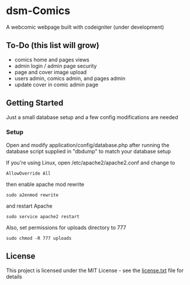 # dsm-Comics
A webcomic webpage built with codeigniter (under development)

## To-Do (this list will grow)
- comics home and pages views
- admin login / admin page security
- page and cover image upload
- users admin, comics admin, and pages admin
- update cover in comic admin page

## Getting Started
Just a small database setup and a few config modifications are needed

### Setup
Open and modify application/config/database.php after running the database script supplied in "dbdump" to match your database setup

If you're using Linux, open /etc/apache2/apache2.conf and change to
```
AllowOverride All
```

then enable apache mod rewrite
```
sudo a2enmod rewrite
```
and restart Apache
```
sudo service apache2 restart
```

Also, set permissions for uploads directory to 777
```
sudo chmod -R 777 uploads
```

## License
This project is licensed under the MIT License - see the [license.txt](license.txt) file for details

